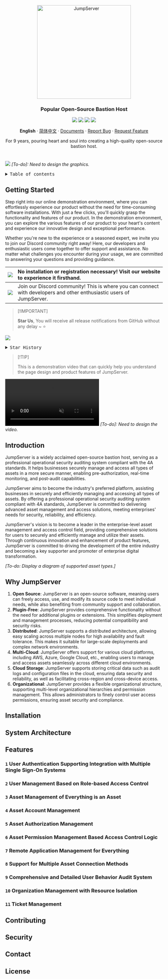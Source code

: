 <div align="center"><a name="readme-top"></a>
  <a href="https://jumpserver.org"><img src="https://download.jumpserver.org/images/jumpserver-logo.svg" alt="JumpServer" width="300" /></a>
  
### Popular Open-Source Bastion Host

<!-- SHIELD GROUP-->
[![][license-shield]][license-link]
[![][docker-shield]][docker-link]
[![][github-release-shield]][github-release-link]
[![][github-stars-shield]][github-stars-link]

**English** · [简体中文](./README.zh-CN.md) · [Documents][docs] · [Report Bug][github-issues-link] · [Request Feature][github-issues-link]

For 9 years, pouring heart and soul into creating a high-quality open-source bastion host. <br/>

</div>

#
![][image-dashboard]
_[To-do]: Need to design the graphics._

<details>
<summary><kbd>Table of contents</kbd></summary>

#### TOC

- [Getting Started](#getting-started)
- [Introduction](#introduction)
- [Why JumpServer](#why-jumpserver)
- [Installation](#installation)
- [System Architecture](#system-architecture)
- [Features](#features)
  - [`1` User Authentication Supporting Integration with Multiple Single Sign-On Systems](#1-user-authentication-supporting-integration-with-multiple-single-sign-on-systems)
  - [`2` User Management Based on Role-based Access Control](#2-user-management-based-on-role-based-access-control)
  - [`3` Asset Management of Everything is an Asset](#3-asset-management-of-everything-is-an-asset)
  - [`4` Asset Account Management](#4-asset-account-management)
  - [`5` Asset Authorization Management](#5-asset-authorization-management)
  - [`6` Asset Permission Management Based Access Control Logic](#6-asset-permission-management-based-access-control-logic)
  - [`7` Remote Application Management for Everything](#7-remote-application-management-for-everything)
  - [`8` Support for Multiple Asset Connection Methods](#8-support-for-multiple-asset-connection-methods)
  - [`9` Comprehensive and Detailed User Behavior Audit System](#9-comprehensive-and-detailed-user-behavior-audit-system)
  - [`10` Organization Management with Resource Isolation](#10-organization-management-with-resource-isolation) [![][version-ee-shield-badge]][official-website-en-link] 
  - [`11` Ticket Management](#11-ticket-management) [![][version-ee-shield-badge]][official-website-en-link] 
- [Contributing](#contributing)
- [Security](#security)
- [Contact](#contact)
- [License](#license)
####

<br/>

</details>

## Getting Started

Step right into our online demonstration environment, where you can effortlessly experience our product without the need for time-consuming software installations. With just a few clicks, you'll quickly grasp the functionality and features of our product. In the demonstration environment, you can explore the various features of our product to your heart's content and experience our innovative design and exceptional performance.

Whether you're new to the experience or a seasoned expert, we invite you to join our Discord community right away! Here, our developers and enthusiastic users come together to offer support and assistance. No matter what challenges you encounter during your usage, we are committed to answering your questions and providing guidance.

| [![][demo-shield-badge]][demo-link]       | No installation or registration necessary! Visit our website to experience it firsthand.                           |
| :---------------------------------------- | :----------------------------------------------------------------------------------------------------------------- |
| [![][discord-shield-badge]][discord-link] | Join our Discord community! This is where you can connect with developers and other enthusiastic users of JumpServer. |

> \[!IMPORTANT]
>
> **Star Us**, You will receive all release notifications from GitHub without any delay \~ ⭐️

![][image-star]

<details>
  <summary><kbd>Star History</kbd></summary>
  <picture>
    <source media="(prefers-color-scheme: dark)" srcset="https://api.star-history.com/svg?repos=jumpserver%2Fjumpserver&theme=dark&type=Date">
    <img width="100%" src="https://api.star-history.com/svg?repos=jumpserver%2Fjumpserver&type=Date">
  </picture>
</details>

> \[!TIP]
>
> This is a demonstration video that can quickly help you understand the page design and product features of JumpServer.

<video controls src="https://github.com/jumpserver/jumpserver/assets/32935519/6f984266-24a1-4d1f-9745-4a8e0122f49c" muted="false"></video>
_[To-do]: Need to design the video._

## Introduction

JumpServer is a widely acclaimed open-source bastion host, serving as a professional operational security auditing system compliant with the 4A standards. It helps businesses securely manage and access all types of assets in a more secure manner, enabling pre-authorization, real-time monitoring, and post-audit capabilities.

JumpServer aims to become the industry's preferred platform, assisting businesses in securely and efficiently managing and accessing all types of assets. By offering a professional operational security auditing system compliant with 4A standards, JumpServer is committed to delivering advanced asset management and access solutions, meeting enterprises' needs for security, reliability, and efficiency.

JumpServer's vision is to become a leader in the enterprise-level asset management and access control field, providing comprehensive solutions for users to securely and efficiently manage and utilize their assets. Through continuous innovation and enhancement of product features, JumpServer is committed to driving the development of the entire industry and becoming a key supporter and promoter of enterprise digital transformation.

_[To-do: Display a diagram of supported asset types.]_

## Why JumpServer
1. **Open Source**: JumpServer is an open-source software, meaning users can freely access, use, and modify its source code to meet individual needs, while also benefiting from community support and collaboration.
2. **Plugin-Free**: JumpServer provides comprehensive functionality without the need for additional plugins or extensions. This simplifies deployment and management processes, reducing potential compatibility and security risks.
3. **Distributed**: JumpServer supports a distributed architecture, allowing easy scaling across multiple nodes for high availability and fault tolerance. This makes it suitable for large-scale deployments and complex network environments.
4. **Multi-Cloud**: JumpServer offers support for various cloud platforms, including AWS, Azure, Google Cloud, etc., enabling users to manage and access assets seamlessly across different cloud environments.
5. **Cloud Storage**: JumpServer supports storing critical data such as audit logs and configuration files in the cloud, ensuring data security and reliability, as well as facilitating cross-region and cross-device access.
6. **Organizational**: JumpServer provides a flexible organizational structure, supporting multi-level organizational hierarchies and permission management. This allows administrators to finely control user access permissions, ensuring asset security and compliance.

## Installation

## System Architecture

## Features

### `1` User Authentication Supporting Integration with Multiple Single Sign-On Systems

### `2` User Management Based on Role-based Access Control

### `3` Asset Management of Everything is an Asset

### `4` Asset Account Management

### `5` Asset Authorization Management

### `6` Asset Permission Management Based Access Control Logic

### `7` Remote Application Management for Everything

### `8` Support for Multiple Asset Connection Methods

### `9` Comprehensive and Detailed User Behavior Audit System

### `10` Organization Management with Resource Isolation

### `11` Ticket Management

## Contributing
## Security
## Contact
## License


<!-- LINK GROUP -->
[license-shield]: https://img.shields.io/github/license/jumpserver/jumpserver
[license-link]: https://www.gnu.org/licenses/gpl-3.0.html
[docker-shield]: https://img.shields.io/docker/pulls/jumpserver/jms_all.svg
[docker-link]: https://hub.docker.com/u/jumpserver
[github-release-shield]: https://img.shields.io/github/v/release/jumpserver/jumpserver
[github-release-link]: https://github.com/jumpserver/jumpserver/releases/latest
[github-stars-shield]: https://img.shields.io/github/stars/jumpserver/jumpserver?color=%231890FF&style=flat-square
[github-stars-link]: https://github.com/jumpserver/jumpserver

[docs]: https://docs.jumpserver.org/
[github-issues-link]: https://github.com/jumpserver/jumpserver/issues

[demo-shield-badge]: https://img.shields.io/badge/ONLINE-online?style=plastic&logo=jameson&logoColor=white&label=TRY%20JUMPSERVER&labelColor=black&color=%23148f76
[demo-link]: https://demo.jumpserver.org/
[discord-shield-badge]: https://img.shields.io/badge/JOIN_US_NOW-ONLINE?style=plastic&logo=discord&logoColor=white&label=DISCORD&labelColor=black&color=%23404eed
[discord-link]: https://discord.gg/DVz6Hckx
[version-ee-shield-badge]: https://img.shields.io/badge/Enterprise-black?style=flat-square&logo=vagrant
[official-website-en-link]: https://jumpserver.org/

[image-jumpserver]: https://download.jumpserver.org/images/jumpserver-logo.svg
[image-dashboard]: https://github.com/jumpserver/jumpserver/assets/32935519/014c2230-82d3-4b53-b907-8149ce44bbd0
[image-star]: https://github.com/jumpserver/jumpserver/assets/32935519/76158e65-783d-4f11-81cd-45556a388e63
